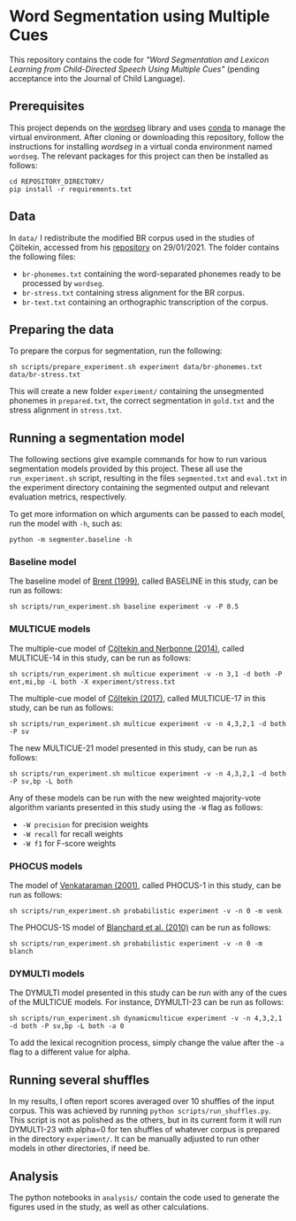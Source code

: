 # Word Segmentation using Multiple Cues

This repository contains the code for *"Word Segmentation and Lexicon Learning from Child-Directed Speech Using Multiple Cues"* (pending acceptance into the Journal of Child Language). 

## Prerequisites

This project depends on the [wordseg](https://github.com/bootphon/wordseg) library and uses [conda](https://docs.conda.io/) to manage the virtual environment. After cloning or downloading this repository, follow the instructions for installing *wordseg* in a virtual conda environment named `wordseg`. The relevant packages for this project can then be installed as follows:

    cd REPOSITORY_DIRECTORY/
    pip install -r requirements.txt

## Data

In `data/` I redistribute the modified BR corpus used in the studies of Çöltekin, accessed from his [repository](https://bitbucket.org/coltekin/seg/) on 29/01/2021. The folder contains the following files:
* `br-phonemes.txt` containing the word-separated phonemes ready to be processed by `wordseg`.
* `br-stress.txt` containing stress alignment for the BR corpus.
* `br-text.txt` containing an orthographic transcription of the corpus.

## Preparing the data

To prepare the corpus for segmentation, run the following:

    sh scripts/prepare_experiment.sh experiment data/br-phonemes.txt data/br-stress.txt

This will create a new folder `experiment/` containing the unsegmented phonemes in `prepared.txt`, the correct segmentation in `gold.txt` and the stress alignment in `stress.txt`.

## Running a segmentation model

The following sections give example commands for how to run various segmentation models provided by this project. These all use the `run_experiment.sh` script, resulting in the files `segmented.txt` and `eval.txt` in the experiment directory containing the segmented output and relevant evaluation metrics, respectively.

To get more information on which arguments can be passed to each model, run the model with `-h`, such as:

    python -m segmenter.baseline -h

### Baseline model

The baseline model of [Brent (1999)](https://link.springer.com/article/10.1023/A:1007541817488), called BASELINE in this study, can be run as follows:

    sh scripts/run_experiment.sh baseline experiment -v -P 0.5

### MULTICUE models

The multiple-cue model of [Çöltekin and Nerbonne (2014)](https://www.aclweb.org/anthology/W14-0505.pdf), called MULTICUE-14 in this study, can be run as follows:

    sh scripts/run_experiment.sh multicue experiment -v -n 3,1 -d both -P ent,mi,bp -L both -X experiment/stress.txt

The multiple-cue model of [Çöltekin (2017)](https://onlinelibrary.wiley.com/doi/full/10.1111/cogs.12454), called MULTICUE-17 in this study, can be run as follows:

    sh scripts/run_experiment.sh multicue experiment -v -n 4,3,2,1 -d both -P sv

The new MULTICUE-21 model presented in this study, can be run as follows:

    sh scripts/run_experiment.sh multicue experiment -v -n 4,3,2,1 -d both -P sv,bp -L both

Any of these models can be run with the new weighted majority-vote algorithm variants presented in this study using the `-W` flag as follows:

* `-W precision` for precision weights
* `-W recall` for recall weights
* `-W f1` for F-score weights

### PHOCUS models

The model of [Venkataraman (2001)](https://direct.mit.edu/coli/article/27/3/351/1717/A-Statistical-Model-for-Word-Discovery-in), called PHOCUS-1 in this study, can be run as follows:

    sh scripts/run_experiment.sh probabilistic experiment -v -n 0 -m venk

The PHOCUS-1S model of [Blanchard et al. (2010)](http://citeseerx.ist.psu.edu/viewdoc/download?doi=10.1.1.180.2891&rep=rep1&type=pdf) can be run as follows:

    sh scripts/run_experiment.sh probabilistic experiment -v -n 0 -m blanch

### DYMULTI models

The DYMULTI model presented in this study can be run with any of the cues of the MULTICUE models. For instance, DYMULTI-23 can be run as follows:

    sh scripts/run_experiment.sh dynamicmulticue experiment -v -n 4,3,2,1 -d both -P sv,bp -L both -a 0

To add the lexical recognition process, simply change the value after the `-a` flag to a different value for alpha.

## Running several shuffles

In my results, I often report scores averaged over 10 shuffles of the input corpus. This was achieved by running `python scripts/run_shuffles.py`. This script is not as polished as the others, but in its current form it will run DYMULTI-23 with alpha=0 for ten shuffles of whatever corpus is prepared in the directory `experiment/`. It can be manually adjusted to run other models in other directories, if need be.

## Analysis 

The python notebooks in `analysis/` contain the code used to generate the figures used in the study, as well as other calculations. 
